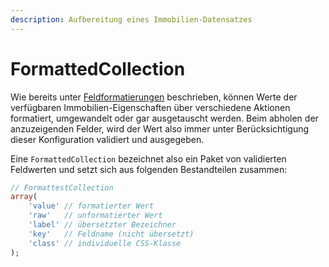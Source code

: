 ```yaml
---
description: Aufbereitung eines Immobilien-Datensatzes
---
```


# FormattedCollection

Wie bereits unter [Feldformatierungen](../../installation-konfiguration/backend-konfiguration/feldformatierungen.md) beschrieben, können Werte der verfügbaren Immobilien-Eigenschaften über verschiedene Aktionen formatiert, umgewandelt oder gar ausgetauscht werden. Beim abholen der anzuzeigenden Felder, wird der Wert also immer unter Berücksichtigung dieser Konfiguration validiert und ausgegeben.

Eine `FormattedCollection` bezeichnet also ein Paket von validierten Feldwerten und setzt sich aus folgenden Bestandteilen zusammen:

```php
// FormattestCollection
array(
    'value' // formatierter Wert
    'raw'   // unformatierter Wert
    'label' // übersetzter Bezeichner
    'key'   // Feldname (nicht übersetzt)
    'class' // individuelle CSS-Klasse
);
```



